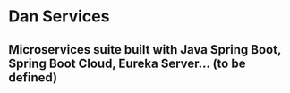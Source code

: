 # Dan Services

## Microservices suite built with Java Spring Boot, Spring Boot Cloud, Eureka Server... (to be defined)
